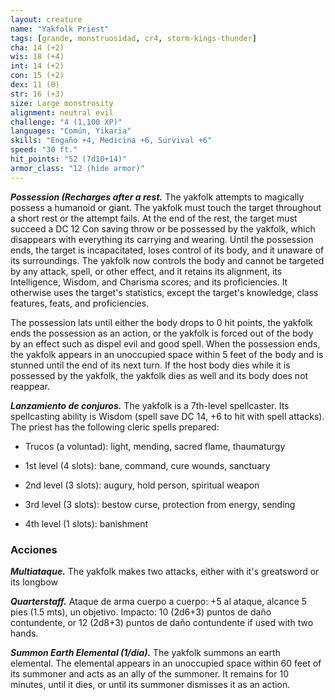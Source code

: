 ```yaml
---
layout: creature
name: "Yakfolk Priest"
tags: [grande, monstruosidad, cr4, storm-kings-thunder]
cha: 14 (+2)
wis: 18 (+4)
int: 14 (+2)
con: 15 (+2)
dex: 11 (0)
str: 16 (+3)
size: Large monstrosity
alignment: neutral evil
challenge: "4 (1,100 XP)"
languages: "Común, Yikaria"
skills: "Engaño +4, Medicina +6, Survival +6"
speed: "30 ft."
hit_points: "52 (7d10+14)"
armor_class: "12 (hide armor)"
---
```


***Possession (Recharges after a rest.*** The yakfolk attempts to magically possess a humanoid or giant. The yakfolk must touch the target throughout a short rest or the attempt fails. At the end of the rest, the target must succeed a DC 12 Con saving throw or be possessed by the yakfolk, which disappears with everything its carrying and wearing. Until the possession ends, the target is incapacitated, loses control of its body, and it unaware of its surroundings. The yakfolk now controls the body and cannot be targeted by any attack, spell, or other effect, and it retains its alignment, its Intelligence, Wisdom, and Charisma scores; and its proficiencies. It otherwise uses the target's statistics, except the target's knowledge, class features, feats, and proficiencies.

The possession lats until either the body drops to 0 hit points, the yakfolk ends the possession as an action, or the yakfolk is forced out of the body by an effect such as dispel evil and good spell. When the possession ends, the yakfolk appears in an unoccupied space within 5 feet of the body and is stunned until the end of its next turn. If the host body dies while it is possessed by the yakfolk, the yakfolk dies as well and its body does not reappear.

***Lanzamiento de conjuros.*** The yakfolk is a 7th-level spellcaster. Its spellcasting ability is Wisdom (spell save DC 14, +6 to hit with spell attacks). The priest has the following cleric spells prepared:

* Trucos (a voluntad): light, mending, sacred flame, thaumaturgy

* 1st level (4 slots): bane, command, cure wounds, sanctuary

* 2nd level (3 slots): augury, hold person, spiritual weapon

* 3rd level (3 slots): bestow curse, protection from energy, sending

* 4th level (1 slots): banishment

### Acciones

***Multiataque.*** The yakfolk makes two attacks, either with it's greatsword or its longbow

***Quarterstaff.*** Ataque de arma cuerpo a cuerpo: +5 al ataque, alcance 5 pies (1.5 mts), un objetivo. Impacto: 10 (2d6+3) puntos de daño contundente, or 12 (2d8+3) puntos de daño contundente if used with two hands.

***Summon Earth Elemental (1/día).*** The yakfolk summons an earth elemental. The elemental appears in an unoccupied space within 60 feet of its summoner and acts as an ally of the summoner. It remains for 10 minutes, until it dies, or until its summoner dismisses it as an action.